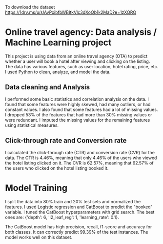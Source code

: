 To download the dataset https://1drv.ms/u/s!AvPxibfbWBItkVlc3dXoQb1k2MaD?e=1zXQRQ

# Online travel agency: Data analysis / Machine Learning project

This project is using data from an online travel agency (OTA) to predict whether a user will book a hotel after viewing and clicking on the listing. The data has various features, such as user location, hotel rating, price, etc. I used Python to clean, analyze, and model the data.

## Data cleaning and Analysis

I performed some basic statistics and correlation analysis on the data. I found that some features were highly skewed, had many outliers, or had constant values. I also found that some features had a lot of missing values. I dropped 53% of the features that had more than 30% missing values or were redundant. I imputed the missing values for the remaining features using statistical measures.

## Click-through rate and Conversion rate

I calculated the click-through rate (CTR) and conversion rate (CVR) for the data. The CTR is 4.46%, meaning that only 4.46% of the users who viewed the hotel listing clicked on it. The CVR is 62.57%, meaning that 62.57% of the users who clicked on the hotel listing booked it.

# Model Training

I split the data into 80% train and 20% test sets and normalized the features. I used Logistic regression and CatBoost to predict the "booked" variable. I tuned the CatBoost hyperparameters with grid search. The best ones are: {'depth': 6, 'l2_leaf_reg': 1, 'learning_rate': 0.1}.

The CatBoost model has high precision, recall, f1-score and accuracy for both classes. It can correctly predict 99.39% of the test instances. The model works well on this dataset.
